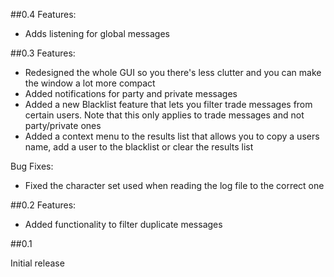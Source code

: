 ##0.4
Features:
- Adds listening for global messages

##0.3
Features:
- Redesigned the whole GUI so you there's less clutter and you can make the window a lot more compact
- Added notifications for party and private messages
- Added a new Blacklist feature that lets you filter trade messages from certain users. Note that this only applies to trade messages and not party/private ones
- Added a context menu to the results list that allows you to copy a users name, add a user to the blacklist or clear the results list

Bug Fixes:
- Fixed the character set used when reading the log file to the correct one

##0.2
Features:
- Added functionality to filter duplicate messages

##0.1

Initial release